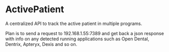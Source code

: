# ActivePatient

A centralized API to track the active patient in multiple programs. 

Plan is to send a request to 192.168.1.55:7389 and get back a json response with info on any detected running applications such as Open Dental, Dentrix, Apteryx, Dexis and so on.
